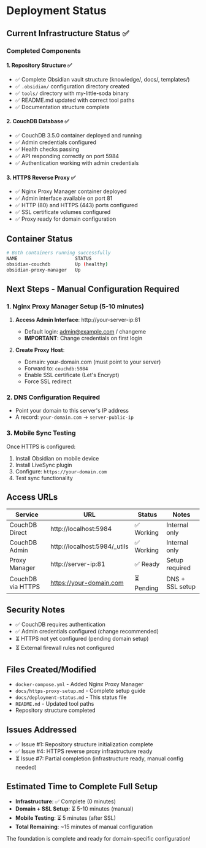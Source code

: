 # Deployment Status

## Current Infrastructure Status ✅

### Completed Components

#### 1. Repository Structure ✅
- ✅ Complete Obsidian vault structure (knowledge/, docs/, templates/)
- ✅ `.obsidian/` configuration directory created
- ✅ `tools/` directory with my-little-soda binary
- ✅ README.md updated with correct tool paths
- ✅ Documentation structure complete

#### 2. CouchDB Database ✅
- ✅ CouchDB 3.5.0 container deployed and running
- ✅ Admin credentials configured
- ✅ Health checks passing
- ✅ API responding correctly on port 5984
- ✅ Authentication working with admin credentials

#### 3. HTTPS Reverse Proxy ✅ 
- ✅ Nginx Proxy Manager container deployed
- ✅ Admin interface available on port 81
- ✅ HTTP (80) and HTTPS (443) ports configured
- ✅ SSL certificate volumes configured
- ✅ Proxy ready for domain configuration

## Container Status
```bash
# Both containers running successfully
NAME                     STATUS
obsidian-couchdb         Up (healthy)
obsidian-proxy-manager   Up
```

## Next Steps - Manual Configuration Required

### 1. Nginx Proxy Manager Setup (5-10 minutes)
1. **Access Admin Interface**: http://your-server-ip:81
   - Default login: admin@example.com / changeme
   - **IMPORTANT**: Change credentials on first login

2. **Create Proxy Host**:
   - Domain: your-domain.com (must point to your server)
   - Forward to: `couchdb:5984`
   - Enable SSL certificate (Let's Encrypt)
   - Force SSL redirect

### 2. DNS Configuration Required
- Point your domain to this server's IP address
- A record: `your-domain.com` → `server-public-ip`

### 3. Mobile Sync Testing
Once HTTPS is configured:
1. Install Obsidian on mobile device
2. Install LiveSync plugin
3. Configure: `https://your-domain.com`
4. Test sync functionality

## Access URLs

| Service | URL | Status | Notes |
|---------|-----|---------|-------|
| CouchDB Direct | http://localhost:5984 | ✅ Working | Internal only |
| CouchDB Admin | http://localhost:5984/_utils | ✅ Working | Internal only |
| Proxy Manager | http://server-ip:81 | ✅ Ready | Setup required |
| CouchDB via HTTPS | https://your-domain.com | ⏳ Pending | DNS + SSL setup |

## Security Notes
- ✅ CouchDB requires authentication
- ✅ Admin credentials configured (change recommended)
- ⏳ HTTPS not yet configured (pending domain setup)
- ⏳ External firewall rules not configured

## Files Created/Modified
- `docker-compose.yml` - Added Nginx Proxy Manager
- `docs/https-proxy-setup.md` - Complete setup guide
- `docs/deployment-status.md` - This status file
- `README.md` - Updated tool paths
- Repository structure completed

## Issues Addressed
- ✅ Issue #1: Repository structure initialization complete
- ✅ Issue #4: HTTPS reverse proxy infrastructure ready
- ⏳ Issue #7: Partial completion (infrastructure ready, manual config needed)

## Estimated Time to Complete Full Setup
- **Infrastructure**: ✅ Complete (0 minutes)
- **Domain + SSL Setup**: ⏳ 5-10 minutes (manual)
- **Mobile Testing**: ⏳ 5 minutes (after SSL)
- **Total Remaining**: ~15 minutes of manual configuration

The foundation is complete and ready for domain-specific configuration!